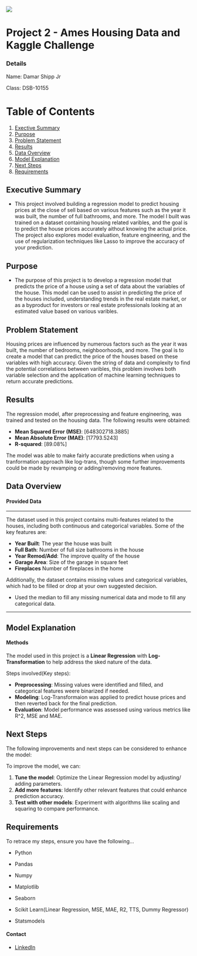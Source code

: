 # ![](https://ga-dash.s3.amazonaws.com/production/assets/logo-9f88ae6c9c3871690e33280fcf557f33.png)

# Project 2 - Ames Housing Data and Kaggle Challenge

### Details
Name: Damar Shipp Jr

Class: DSB-10155


# Table of Contents

1. [Exective Summary](#exective-summary)
2. [Purpose](#purpose)
3. [Problem Statement](#problem_statement)
4. [Results](#results)
5. [Data Overview](#data_overview)
6. [Model Explanation](#model_explanation)
7. [Next Steps](#next_steps)
8. [Requirements](#requirements) 

## Executive Summary

- This project involved building a regression model to predict housing prices at the close of sell based on various features such as the year it was built, the number of full bathrooms, and more. The model I built was trained on a dataset containing housing related varibles, and the goal is to predict the house prices accurately aithout knowing the actual price. The project also explores model evaluation, feature engineering, and the use of regularization techniques like Lasso to improve the accuracy of your prediction.

## Purpose

- The purpose of this project is to develop a regression model that predicts the price of a house using a set of data about the variables of the house. This model can be used to assist in predicting the price of the houses included, understanding trends in the real estate market, or as a byproduct for investors or real estate professionals looking at an estimated value based on various varibles.

## Problem Statement

Housing prices are influenced by numerous factors such as the year it was built, the number of bedrooms, neighboorhoods, and more. The goal is to create a model that can predict the price of the houses based on these variables with high accuracy. Given the string of data and complexity to find the potential correlations between varibles, this problem involves both variable selection and the application of machine learning techniques to return accurate predictions.

## Results

The regression model, after preprocessing and feature engineering, was trained and tested on the housing data. The following results were obtained:

- **Mean Squared Error (MSE)**: [648302718.3885]
- **Mean Absolute Error (MAE)**: [17793.5243]
- **R-squared**: [89.08%]
  
The model was able to make fairly accurate predictions when using a tranformation approach like log-trans, though some further improvements could be made by revamping or adding/removing more features.

## Data Overview 
#### Provided Data
---
The dataset used in this project contains multi-features related to the houses, including both continuous and categorical variables. Some of the key features are:

- **Year Built**: The year the house was built
- **Full Bath**: Number of full size bathrooms in the house
- **Year Remod/Add**: The improve quality of the house
- **Garage Area**: Size of the garage in square feet
- **Fireplaces** Number of fireplaces in the home

Additionally, the dataset contains missing values and categorical variables, which had to be filled or drop at your own suggested decision.
- Used the median to fill any missing numerical data and mode to fill any categorical data.

---

## Model Explanation
#### Methods

The model used in this project is a **Linear Regression** with **Log-Transformation** to help address the sked nature of the data.

Steps involved(Key steps):

- **Preprocessing**: Missing values were identified and filled, and categorical features weere binarized if needed.
- **Modeling**: Log-Transformaion was applied to predict house prices and then reverted back for the final prediction.
- **Evaluation**: Model performance was assessed using various metrics like R^2, MSE and MAE.

## Next Steps

The following improvements and next steps can be considered to enhance the model:

To improve the model, we can:
1. **Tune the model**: Optimize the Linear Regression model by adjusting/ adding parameters.
2. **Add more features**: Identify other relevant features that could enhance prediction accuracy.
3. **Test with other models**: Experiment with algorithms like scaling and squaring to compare performance.   

## Requirements
To retrace my steps, ensure you have the following...

- Python
  
- Pandas
  
- Numpy
  
- Matplotlib
  
- Seaborn

- Scikit Learn(Linear Regression, MSE, MAE, R2, TTS, Dummy Regressor)

- Statsmodels



#### Contact
- [LinkedIn](www.linkedin.com/in/damar-shipp-jr-614b71186)
